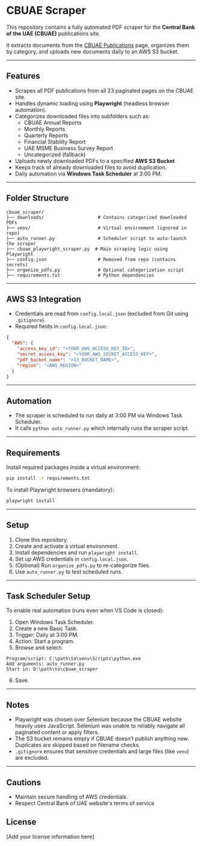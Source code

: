 # CBUAE Scraper

This repository contains a fully automated PDF scraper for the **Central Bank of the UAE (CBUAE)** publications site.

It extracts documents from the [CBUAE Publications](https://www.centralbank.ae/en/news-and-publications/publications/) page, organizes them by category, and uploads new documents daily to an AWS S3 bucket.

---

## Features

- Scrapes all PDF publications from all 23 paginated pages on the CBUAE site.
- Handles dynamic loading using **Playwright** (headless browser automation).
- Categorizes downloaded files into subfolders such as:
  - CBUAE Annual Reports
  - Monthly Reports
  - Quarterly Reports
  - Financial Stability Report
  - UAE MSME Business Survey Report
  - Uncategorized (fallback)
- Uploads newly downloaded PDFs to a specified **AWS S3 Bucket**
- Keeps track of already downloaded files to avoid duplication.
- Daily automation via **Windows Task Scheduler** at 3:00 PM.

---

## Folder Structure

```
cbuae_scraper/
├── downloads/                    # Contains categorized downloaded PDFs
├── venv/                         # Virtual environment (ignored in repo)
├── auto_runner.py                # Scheduler script to auto-launch the scraper
├── cbuae_playwright_scraper.py  # Main scraping logic using Playwright
├── config.json                   # Removed from repo (contains secrets)
├── organize_pdfs.py              # Optional categorization script
├── requirements.txt              # Python dependencies
```

---

## AWS S3 Integration

- Credentials are read from `config.local.json` (excluded from Git using `.gitignore`).
- Required fields in `config.local.json`:

```json
{
  "AWS": {
    "access_key_id": "<YOUR_AWS_ACCESS_KEY_ID>",
    "secret_access_key": "<YOUR_AWS_SECRET_ACCESS_KEY>",
    "pdf_bucket_name": "<S3_BUCKET_NAME>",
    "region": "<AWS_REGION>"
  }
}
```

---

## Automation

- The scraper is scheduled to run daily at 3:00 PM via Windows Task Scheduler.
- It calls `python auto_runner.py` which internally runs the scraper script.

---

## Requirements

Install required packages inside a virtual environment:

```bash
pip install -r requirements.txt
```

To install Playwright browsers (mandatory):

```bash
playwright install
```

---

## Setup

1. Clone this repository.
2. Create and activate a virtual environment.
3. Install dependencies and run `playwright install`.
4. Set up AWS credentials in `config.local.json`.
5. (Optional) Run `organize_pdfs.py` to re-categorize files.
6. Use `auto_runner.py` to test scheduled runs.

---

## Task Scheduler Setup

To enable real automation (runs even when VS Code is closed):

1. Open Windows Task Scheduler.
2. Create a new Basic Task.
3. Trigger: Daily at 3:00 PM.
4. Action: Start a program.
5. Browse and select:
```
Program/script: C:\path\to\venv\Scripts\python.exe
Add arguments: auto_runner.py
Start in: D:\path\to\cbuae_scraper
```
6. Save.

---

## Notes

- Playwright was chosen over Selenium because the CBUAE website heavily uses JavaScript. Selenium was unable to reliably navigate all paginated content or apply filters.
- The S3 bucket remains empty if CBUAE doesn’t publish anything new. Duplicates are skipped based on filename checks.
- `.gitignore` ensures that sensitive credentials and large files (like `venv`) are excluded.

---

## Cautions

- Maintain secure handling of AWS credentials.
- Respect Central Bank of UAE website's terms of service

## License

[Add your license information here]
